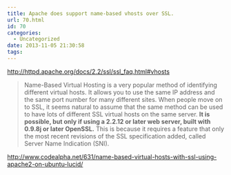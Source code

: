 ```yaml
---
title: Apache does support name-based vhosts over SSL.
url: 70.html
id: 70
categories:
  - Uncategorized
date: 2013-11-05 21:30:58
tags:
---
```


http://httpd.apache.org/docs/2.2/ssl/ssl_faq.html#vhosts

> Name-Based Virtual Hosting is a very popular method of identifying different virtual hosts. It allows you to use the same IP address and the same port number for many different sites. When people move on to SSL, it seems natural to assume that the same method can be used to have lots of different SSL virtual hosts on the same server. **It is possible, but only if using a 2.2.12 or later web server, built with 0.9.8j or later OpenSSL.** This is because it requires a feature that only the most recent revisions of the SSL specification added, called Server Name Indication (SNI).

http://www.codealpha.net/631/name-based-virtual-hosts-with-ssl-using-apache2-on-ubuntu-lucid/
